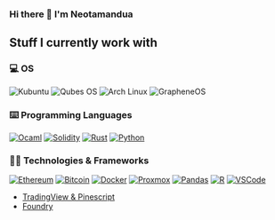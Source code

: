 ### Hi there 👋 I'm Neotamandua

## Stuff I currently work with

### 💻 OS
![Kubuntu](https://img.shields.io/badge/Kubuntu-007ac2?style=for-the-badge&logo=Kubuntu&logoColor=white)
![Qubes OS](https://img.shields.io/badge/Qubes%20OS-94b9f7?style=for-the-badge&logo=QubesOS&logoColor=white)
![Arch Linux](https://img.shields.io/badge/Arch%20Linux-1793d1?style=for-the-badge&logo=Archlinux&logoColor=white)
![GrapheneOS](https://img.shields.io/badge/GrapheneOS-616161?style=for-the-badge&logo=android&logoColor=white)

### ⌨️ Programming Languages
[![Ocaml](https://img.shields.io/badge/Ocaml-faf8f3?style=for-the-badge&logo=Ocaml)](https://ocaml.org/)
[![Solidity](https://img.shields.io/badge/Solidity-e6e6e6?style=for-the-badge&logo=solidity&logoColor=black)](https://soliditylang.org/)
[![Rust](https://img.shields.io/badge/Rust%F0%9F%A6%80-e33b26?style=for-the-badge&logo=Rust&logoColor=black&messageColor=green)](https://www.rust-lang.org/)
[![Python](https://img.shields.io/badge/Python-3974a4?style=for-the-badge&logo=python&logoColor=white)](https://www.python.org)

### 👨‍💻 Technologies & Frameworks
[![Ethereum](https://img.shields.io/badge/Ethereum-3C3C3D?style=for-the-badge&logo=Ethereum&logoColor=white)](https://ethereum.org)
[![Bitcoin](https://img.shields.io/badge/Bitcoin-ffffff?style=for-the-badge&logo=bitcoin&logoColor=white)](https://bitcoin.org)
[![Docker](https://img.shields.io/badge/Docker-f6f6f6?style=for-the-badge&logo=docker)](https://www.docker.com)
[![Proxmox](https://img.shields.io/badge/Proxmox-eeeeee?style=for-the-badge&logo=proxmox)](https://www.proxmox.com)
[![Pandas](https://img.shields.io/badge/Pandas-0b0153?style=for-the-badge&logo=pandas)](https://pandas.pydata.org/)
[![R](https://img.shields.io/badge/RStudio-75AADB?style=for-the-badge&logo=RStudio&logoColor=white)](https://www.rstudio.com/)
[![VSCode](https://img.shields.io/badge/Visual_Studio_Code-0078D4?style=for-the-badge&logo=visual%20studio%20code&logoColor=white)](https://code.visualstudio.com/)
- [TradingView & Pinescript](https://www.tradingview.com/pine-script-docs/en/v5/Introduction.html)
- [Foundry](https://github.com/gakonst/foundry)
